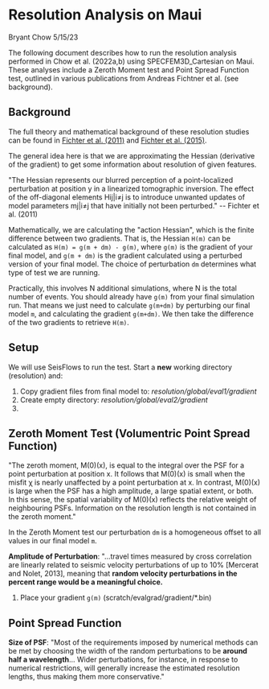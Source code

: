 # Resolution Analysis on Maui

Bryant Chow 
5/15/23

The following document describes how to run the resolution analysis performed in Chow et al. (2022a,b) 
using SPECFEM3D_Cartesian on Maui. These analyses include a Zeroth Moment test and Point Spread
Function test, outlined in various publications from Andreas Fichtner et al. (see background).

## Background

The full theory and mathematical background of these resolution studies can be found in 
[Fichter et al. (2011)](https://academic.oup.com/gji/article/187/3/1604/616815)
and [Fichter et al. (2015)](https://agupubs.onlinelibrary.wiley.com/doi/full/10.1002/2015JB012106).

The general idea here is that we are approximating the Hessian (derivative of the gradient) to get
some information about resolution of given features.

"The Hessian represents our blurred perception of a point-localized perturbation at position 
y in a linearized tomographic inversion. The effect of the off-diagonal elements Hij|i≠j is 
to introduce unwanted updates of model parameters mj|i≠j that have initially not been perturbed." 
-- Fichter et al. (2011)

Mathematically, we are calculating the "action Hessian", which is the finite difference between two
gradients. That is, the Hessian `H(m)` can be calculated as `H(m) = g(m + dm) - g(m)`, where `g(m)`
is the gradient of your final model, and `g(m + dm)` is the gradient calculated using a perturbed
version of your final model. The choice of perturbation `dm` determines what type of test we 
are running.

Practically, this involves N additional simulations, where N is the total number of events. 
You should already have `g(m)` from your final simulation run. That means we just need to 
calculate `g(m+dm)` by perturbing our final model `m`, and calculating the gradient 
`g(m+dm)`. We then take the difference of the two gradients to retrieve `H(m)`.


## Setup

We will use SeisFlows to run the test. Start a **new** working directory (resolution) and:

1) Copy gradient files from final model to: *resolution/global/eval1/gradient*
2) Create empty directory: *resolution/global/eval2/gradient*
3) 

## Zeroth Moment Test (Volumentric Point Spread Function)

"The zeroth moment, M(0)(x), is equal to the integral over the PSF for a point perturbation at position x. 
It follows that M(0)(x) is small when the misfit χ is nearly unaffected by a point perturbation at x. In 
contrast, M(0)(x) is large when the PSF has a high amplitude, a large spatial extent, or both. In this sense, 
the spatial variability of M(0)(x) reflects the relative weight of neighbouring PSFs. Information on the 
resolution length is not contained in the zeroth moment."

In the Zeroth Moment test our perturbation `dm` is a homogeneous offset to all values in our final model `m`.

**Amplitude of Perturbation**: "...travel times measured by cross correlation are linearly related to seismic velocity 
perturbations of up to 10% [Mercerat and Nolet, 2013], meaning that **random velocity perturbations in the percent range 
would be a meaningful choice.**


1. Place your gradient `g(m)` (scratch/evalgrad/gradient/\*.bin) 


## Point Spread Function

**Size of PSF**: "Most of the requirements imposed by numerical methods can be met by choosing the width of the random 
perturbations to be **around half a wavelength**... Wider perturbations, for instance, in response to numerical 
restrictions, will generally increase the estimated resolution lengths, thus making them more conservative."


